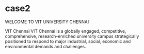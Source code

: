 # case2

WELCOME TO VIT UNIVERSITY CHENNAI
 
VIT  Chennai 
VIT Chennai is a globally engaged, competitive, comprehensive, research-enriched university campus strategically positioned to respond to major industrial, social, economic and environmental demands and challenges.

